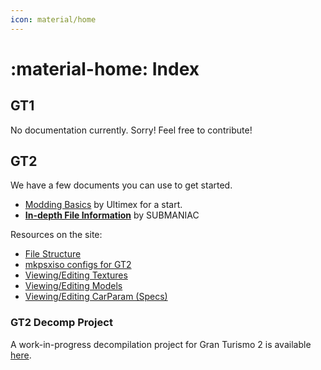 ```yaml
---
icon: material/home
---
```


# :material-home: Index
## GT1

No documentation currently. Sorry! Feel free to contribute!

## GT2

We have a few documents you can use to get started.

* [Modding Basics](gt2/documents/Tutorial%20modding%20GT2.pdf) by Ultimex for a start.
* [**In-depth File Information**](gt2/documents/Gran_Turismo_2_files_full_documentation.pdf) by SUBMANIAC

Resources on the site:

* [File Structure](gt2/file_structure.md)
* [mkpsxiso configs for GT2](tools/GT2mkpsxisoConfigs.7z)
* [Viewing/Editing Textures](gt2/textures_viewing_editing)
* [Viewing/Editing Models](gt2/model_viewing_editing.md)
* [Viewing/Editing CarParam (Specs)](gt2/carparam_viewing_editing.md)

### GT2 Decomp Project

A work-in-progress decompilation project for Gran Turismo 2 is available [here](https://github.com/ginryuoku/gt2-reversing).
